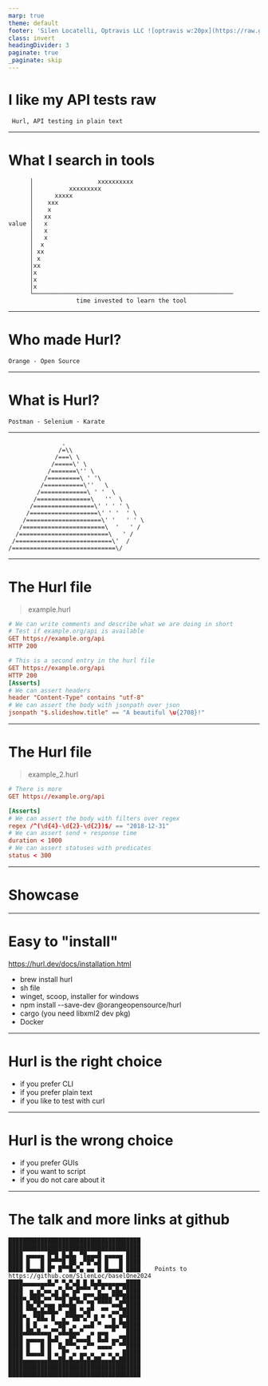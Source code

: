 ```yaml
---
marp: true
theme: default
footer: 'Silen Locatelli, Optravis LLC ![optravis w:20px](https://raw.githubusercontent.com/SilenLoc/baselOne2024/main/img/logo.svg)'
class: invert
headingDivider: 3
paginate: true
_paginate: skip
---
```


# I like my API tests raw

```
 Hurl, API testing in plain text
```
<!--
- zoom idea to 200 percent (settings -> appearances -> accessibility)
- zoom in the cli "just zoom 25"
-->

---
# What I search in tools

```       
      │                  xxxxxxxxxx                            
      │          xxxxxxxxx                                     
      │      xxxxx                                             
      │    xxx                                                 
      │    x                                                   
      │   xx                                                   
value │   x                                                    
      │   x                                                    
      │   x                                                    
      │  x                                                     
      │ xx                                                     
      │ x                                                      
      │xx                                                      
      │x                                                       
      │x                                                       
      │x                                                       
      └────────────────────────────────────────────────────────
                   time invested to learn the tool             
```
---
# Who made Hurl?

```
Orange - Open Source
```
---
# What is Hurl?

```
Postman - Selenium - Karate
```

---
```
               .
              /=\\
             /===\ \
            /=====\' \
           /=======\'' \
          /=========\ ' '\
         /===========\''   \
        /=============\ ' '  \
       /===============\   ''  \
      /=================\' ' ' ' \
     /===================\' ' '  ' \
    /=====================\' '   ' ' \
   /=======================\  '   ' /
  /=========================\   ' /
 /===========================\'  /
/=============================\/

```

---
# The Hurl file

> example.hurl

```toml
# We can write comments and describe what we are doing in short
# Test if example.org/api is available
GET https://example.org/api
HTTP 200

# This is a second entry in the hurl file
GET https://example.org/api
HTTP 200
[Asserts]
# We can assert headers
header "Content-Type" contains "utf-8"
# We can assert the body with jsonpath over json
jsonpath "$.slideshow.title" == "A beautiful \u{2708}!"
```

---
# The Hurl file

> example_2.hurl
```toml
# There is more
GET https://example.org/api

[Asserts]
# We can assert the body with filters over regex
regex /^(\d{4}-\d{2}-\d{2})$/ == "2018-12-31"
# We can assert send + response time
duration < 1000
# We can assert statuses with predicates
status < 300 
```

---
# Showcase


---
# Easy to "install"
https://hurl.dev/docs/installation.html

- brew install hurl
- sh file
- winget, scoop, installer for windows 
- npm install --save-dev @orangeopensource/hurl
- cargo  (you need libxml2 dev pkg)
- Docker


---
# Hurl is the right choice

- if you prefer CLI
- if you prefer plain text
- if you like to test with curl

---
# Hurl is the wrong choice

- if you prefer GUIs
- if you want to script
- if you do not care about it

---
# The talk and more links at github


```
█████████████████████████████████████
█████████████████████████████████████
████ ▄▄▄▄▄ █▀█ █▄█▄ ▀█▄▄▄█ ▄▄▄▄▄ ████
████ █   █ █▀▀▀█ ██ ▄▀█▀▄█ █   █ ████
████ █▄▄▄█ █▀ █▀▀█▄▀▄ ▄▄ █ █▄▄▄█ ████    Points to https://github.com/SilenLoc/baselOne2024
████▄▄▄▄▄▄▄█▄▀ ▀▄▀▄█ █ █▄█▄▄▄▄▄▄▄████
████  ▄ ▄▀▄▄ ▄▀▄▀▀▄█▀▀▀ ▀▄▀ ▀▄█▄▀████
████▄ ███▀▄▄▀█▄█▀▄█▄ █▀▀▄███▄▀█▀█████
████ █▄▀█▀▄▄▄ ▄█▄█▄▀▀ ▀█ ▀▀▀▀▄▄█▀████
████ ▀▀█▄█▄██▄▀ ▄██ ▀▄█▀  ▀▀ ▄▄▀█████    
████▀▄ ▀██▄ █  ▄▀▀██▀▄▀ █ ▀ ▀▄ █▀████
████ █ █  ▄  ▀██▀ ▄  ▄▄█ ▀ ▄▄█▄▀█████
████▄██▄█▄▄▄▀▀▄█▄█▄▄▀  ▄ ▄▄▄ ▀   ████
████ ▄▄▄▄▄ █▄█  ▄█▀▄▄▄█  █▄█ ▄▄▀█████
████ █   █ █  █▄▀▀▀▄ ▄▀▀ ▄▄▄▄▀ ▀▀████
████ █▄▄▄█ █ ▄ █▀ ▄ ▄▄ ▄  ▄ ▄ ▄ █████
████▄▄▄▄▄▄▄█▄▄██▄█▄▄█▄█▄██▄▄▄█▄██████
█████████████████████████████████████
█████████████████████████████████████

```